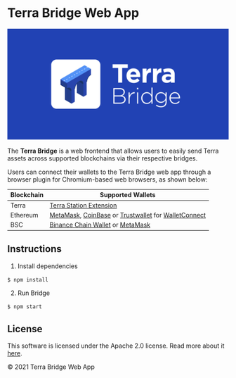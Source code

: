 # Terra Bridge Web App

![banner](./terra-bridge.png)

The **Terra Bridge** is a web frontend that allows users to easily send Terra assets across supported blockchains via their respective bridges.

Users can connect their wallets to the Terra Bridge web app through a browser plugin for Chromium-based web browsers, as shown below:

| Blockchain | Supported Wallets                                                                                                                                                                                                                          |
| ---------- | ------------------------------------------------------------------------------------------------------------------------------------------------------------------------------------------------------------------------------------------ |
| Terra      | [Terra Station Extension](https://terra.money/extension)                                                                                                                                                                                   |
| Ethereum   | [MetaMask](https://chrome.google.com/webstore/detail/metamask/nkbihfbeogaeaoehlefnkodbefgpgknn?hl=en), [CoinBase](https://wallet.coinbase.com/) or [Trustwallet](https://trustwallet.com/) for [WalletConnect](https://walletconnect.org/) |
| BSC        | [Binance Chain Wallet](https://chrome.google.com/webstore/detail/binance-chain-wallet/fhbohimaelbohpjbbldcngcnapndodjp?hl=en) or [MetaMask](https://chrome.google.com/webstore/detail/metamask/nkbihfbeogaeaoehlefnkodbefgpgknn?hl=en)     |

## Instructions

1. Install dependencies

```bash
$ npm install
```

2. Run Bridge

```bash
$ npm start
```

## License

This software is licensed under the Apache 2.0 license. Read more about it [here](./LICENSE).

© 2021 Terra Bridge Web App
